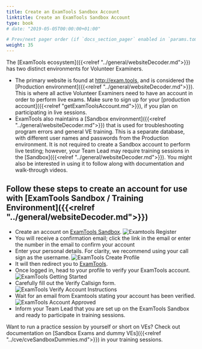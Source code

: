 ```yaml
---
title: Create an ExamTools Sandbox Account
linktitle: Create an ExamTools Sandbox Account
type: book
# date: "2019-05-05T00:00:00+01:00"

# Prev/next pager order (if `docs_section_pager` enabled in `params.toml`)
weight: 35
---
```

The [ExamTools ecosystem]({{<relref "../general/websiteDecoder.md">}}) has two distinct environments for Volunteer Examiners.  
* The primary website is found at http://exam.tools, and is considered the [Production environment]({{<relref "../general/websiteDecoder.md">}}).  This is where all active Volunteer Examiners need to have an account in order to perform live exams.  Make sure to sign up for your [production account]({{<relref "getExamToolsAccount.md">}}), if you plan on participating in live sessions.
* ExamTools also maintains a [Sandbox environment]({{<relref "../general/websiteDecoder.md">}}) that is used for troubleshooting program errors and general VE training.  This is a separate database, with different user names and passwords from the Production environment.  It is not required to create a Sandbox account to perform live testing; however, your Team Lead may require training sessions in the [Sandbox]({{<relref "../general/websiteDecoder.md">}}).  You might also be interested in using it to follow along with documentation and walk-through videos.

## Follow these steps to create an account for use with [ExamTools Sandbox / Training Environment]({{<relref "../general/websiteDecoder.md">}})

* Create an account on [ExamTools Sandbox](https://examtools.dev). 
![Examtools Register](../images/examtoolsRegister.png)
* You will receive a confirmation email; click the link in the email or enter the number in the email to confirm your account
* Enter your personal details.  For clarity, we recommend using your call sign as the username.
![ExamTools Create Profile](../images/examtoolsCreateAccount.png)
* It will then redirect you to [ExamTools](https://examtools.dev/portal/veLogin).
* Once logged in, head to your profile to verify your ExamTools account.
![ExamTools Getting Started](../images/examtoolsGettingStarted.png)
* Carefully fill out the Verify Callsign form.
![ExamTools Verify Account Instructions](../images/examtoolsVerifyCallsign.png)
* Wait for an email from Examtools stating your account has been verified.
![ExamTools Account Approved](../images/examtoolsEmailApproval.png)
* Inform your Team Lead that you are set up on the ExamTools Sandbox and ready to participate in training sessions.

Want to run a practice session by yourself or short on VEs? Check out documentation on [Sandbox Exams and dummy VEs]({{<relref "../cve/cveSandboxDummies.md">}}) in your training sessions.
